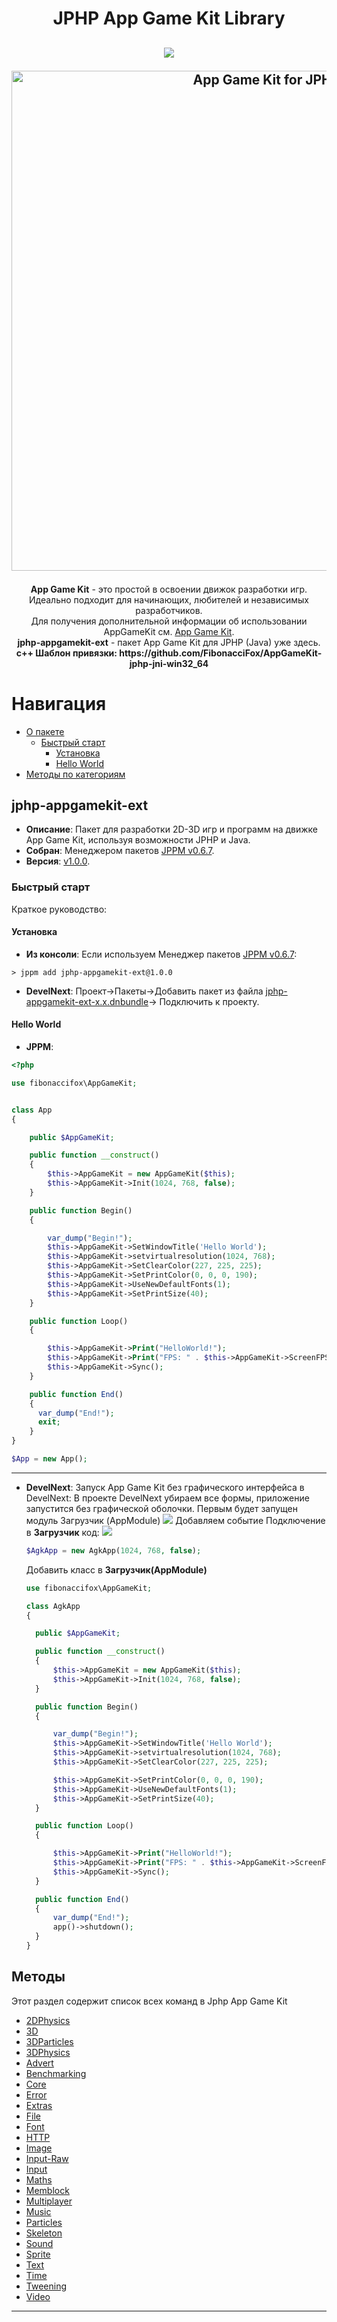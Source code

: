 <h1 align="center">JPHP App Game Kit Library</h1>
<h2 align="center">

<img src="https://img.shields.io/badge/made%20by-FibonacciFox-blue.svg" >

<!--lint disable no-literal-urls-->
<p align="center">
  <a href="https://github.com/FibonacciFox/jphp-appgamekit-ext">
    <img
      alt="App Game Kit for JPHP"
      src="https://dl.dropboxusercontent.com/s/9tyzk5e4iaa9ay7/Game%20Engine.svg?dl=0"
      width="800"
    />
  </a>
</p>
 
</h2>

<p align="center">
<b>App Game Kit</b> - это простой в освоении движок разработки игр.<br> 
Идеально подходит для начинающих, любителей и независимых разработчиков.<br>
Для получения дополнительной информации об использовании AppGameKit см. <a href="https://www.appgamekit.com/">App Game Kit</a>.<br>
<b>jphp-appgamekit-ext</b> - пакет App Game Kit для JPHP (Java) уже здесь.
  <b>c++ Шаблон привязки: https://github.com/FibonacciFox/AppGameKit-jphp-jni-win32_64</b>
</p>

# Навигация

- [О пакете](#jphp-appgamekit-ext)
  - [Быстрый старт](#быстрый-старт)
    - [Установка](#установка)
    - [Hello World](#hello-world)
- [Методы по категориям](#методы)

## jphp-appgamekit-ext

- **Описание**: Пакет для разработки 2D-3D игр и программ на движке App Game Kit, используя возможности JPHP и Java.
- **Собран**: Менеджером пакетов [JPPM v0.6.7](https://github.com/jphp-group/jphp/releases).
- **Версия**: [v1.0.0](https://github.com/FibonacciFox/jphp-appgamekit-ext).

### Быстрый старт

Краткое руководство:

#### Установка

- **Из консоли**: Если используем Менеджер пакетов [JPPM v0.6.7](https://github.com/jphp-group/jphp/releases):

```console
> jppm add jphp-appgamekit-ext@1.0.0
```

- **DevelNext**: Проект->Пакеты->Добавить пакет из файла [jphp-appgamekit-ext-x.x.dnbundle](https://github.com/FibonacciFox/jphp-appgamekit-ext/releases)->
  Подключить к проекту.

#### Hello World

- **JPPM**:

```php
<?php

use fibonaccifox\AppGameKit;


class App
{

    public $AppGameKit;

    public function __construct()
    {
        $this->AppGameKit = new AppGameKit($this);
        $this->AppGameKit->Init(1024, 768, false);
    }

    public function Begin()
    {

        var_dump("Begin!");
        $this->AppGameKit->SetWindowTitle('Hello World');
        $this->AppGameKit->setvirtualresolution(1024, 768);
        $this->AppGameKit->SetClearColor(227, 225, 225);
        $this->AppGameKit->SetPrintColor(0, 0, 0, 190);
        $this->AppGameKit->UseNewDefaultFonts(1);
        $this->AppGameKit->SetPrintSize(40);
    }

    public function Loop()
    {

        $this->AppGameKit->Print("HelloWorld!");
        $this->AppGameKit->Print("FPS: " . $this->AppGameKit->ScreenFPS());
        $this->AppGameKit->Sync();
    }

    public function End()
    {
      var_dump("End!");
      exit;
    }
}

$App = new App();

```

---

- **DevelNext**:
  Запуск App Game Kit без графического интерфейса в DevelNext:
  В проекте DevelNext убираем все формы, приложение запустится без графической оболочки. Первым будет запущен модуль Загрузчик (AppModule)
  <img src="https://tssaltan.top/files/2017/01/appmodule.png" >
  Добавляем событие Подключение в <b>Загрузчик</b> код:
  <img src="https://dl.dropboxusercontent.com/s/fgnbacg8jjdo7zb/add%20m.png?dl=0" >

  ```php
  $AgkApp = new AgkApp(1024, 768, false);
  ```

  Добавить класс в <b>Загрузчик(AppModule)</b>

  ```php
  use fibonaccifox\AppGameKit;

  class AgkApp
  {

    public $AppGameKit;

    public function __construct()
    {
        $this->AppGameKit = new AppGameKit($this);
        $this->AppGameKit->Init(1024, 768, false);
    }

    public function Begin()
    {

        var_dump("Begin!");
        $this->AppGameKit->SetWindowTitle('Hello World');
        $this->AppGameKit->setvirtualresolution(1024, 768);
        $this->AppGameKit->SetClearColor(227, 225, 225);

        $this->AppGameKit->SetPrintColor(0, 0, 0, 190);
        $this->AppGameKit->UseNewDefaultFonts(1);
        $this->AppGameKit->SetPrintSize(40);
    }

    public function Loop()
    {

        $this->AppGameKit->Print("HelloWorld!");
        $this->AppGameKit->Print("FPS: " . $this->AppGameKit->ScreenFPS());
        $this->AppGameKit->Sync();
    }

    public function End()
    {
        var_dump("End!");
        app()->shutdown();
    }
  }
  ```

## Методы

Этот раздел содержит список всех команд в Jphp App Game Kit

- [2DPhysics](docs/categories/2DPhysics.md)
- [3D](docs/categories/3D.md)
- [3DParticles](docs/categories/3DParticles.md)
- [3DPhysics](docs/categories/3DPhysics.md)
- [Advert](docs/categories/Advert.md)
- [Benchmarking](docs/categories/Benchmarking.md)
- [Core](docs/categories/Core.md)
- [Error](docs/categories/Error.md)
- [Extras](docs/categories/Extras.md)
- [File](docs/categories/File.md)
- [Font](docs/categories/Font.md)
- [HTTP](docs/categories/HTTP.md)
- [Image](docs/categories/Image.md)
- [Input-Raw](docs/categories/Input-Raw.md)
- [Input](docs/categories/Input.md)
- [Maths](docs/categories/Maths.md)
- [Memblock](docs/categories/Memblock.md)
- [Multiplayer](docs/categories/Multiplayer.md)
- [Music](docs/categories/Music.md)
- [Particles](docs/categories/Particles.md)
- [Skeleton](docs/categories/Skeleton.md)
- [Sound](docs/categories/Sound.md)
- [Sprite](docs/categories/Sprite.md)
- [Text](docs/categories/Text.md)
- [Time](docs/categories/Time.md)
- [Tweening](docs/categories/Tweening.md)
- [Video](docs/categories/Video.md)

---
